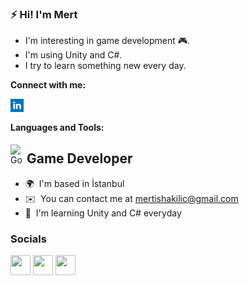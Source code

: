 ### ⚡️ Hi! I'm Mert

  - I'm interesting in game development 🎮.
  - I'm using Unity and C#. 
  - I try to learn something new every day.

**Connect with me:**

<a href="https://www.linkedin.com/in/mertiq">
  <img align="left" alt="Mert İshak Kılıç LinkedIn" width="21px" src="https://raw.githubusercontent.com/edent/SuperTinyIcons/099dc12b59179d07d534069bc8551718f786d91a/images/svg/linkedin.svg" />
</a>

<br />

#### Languages and Tools:

<img align="left" alt="Go" width="26px" src="[https://user-images.githubusercontent.com/3613230/41752586-476b0b24-7596-11e8-95fe-8fd3faa21e8a.png](https://raw.githubusercontent.com/devicons/devicon/master/icons/csharp/csharp-original.svg)" />

Game Developer
------------------

* 🌍  I'm based in İstanbul
* ✉️  You can contact me at [mertishakilic@gmail.com](mailto:mertishakilic@gmail.com)
* 🧠  I'm learning Unity and C# everyday


### Socials

<p align="left"> <a href="https://discord.com/users/mertiq#7723" target="_blank" rel="noreferrer"><img src="https://raw.githubusercontent.com/danielcranney/readme-generator/main/public/icons/socials/discord.svg" width="32" height="32" /></a> <a href="https://www.github.com/Mertiq" target="_blank" rel="noreferrer"><img src="https://raw.githubusercontent.com/danielcranney/readme-generator/main/public/icons/socials/github.svg" width="32" height="32" /></a> <a href="https://www.linkedin.com/in/mertiq" target="_blank" rel="noreferrer"><img src="https://raw.githubusercontent.com/danielcranney/readme-generator/main/public/icons/socials/linkedin.svg" width="32" height="32" /></a></p>
